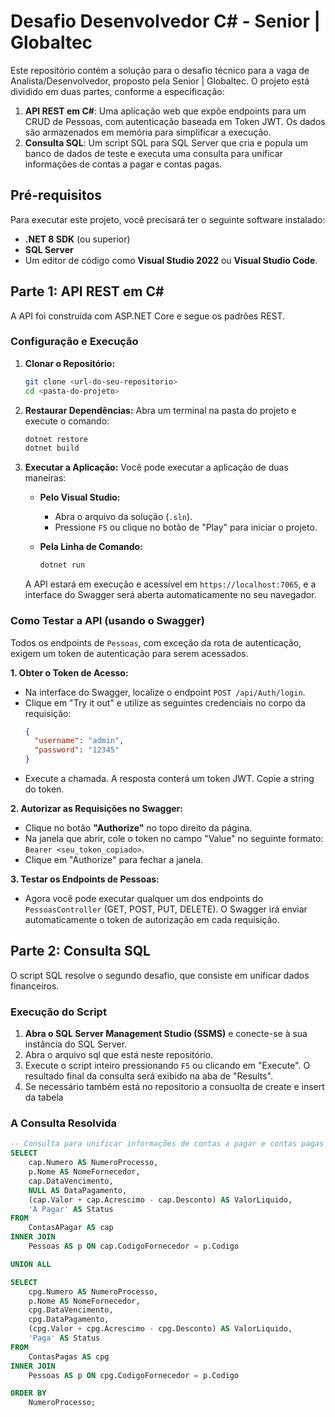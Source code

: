 # Desafio Desenvolvedor C\# - Senior | Globaltec

Este repositório contém a solução para o desafio técnico para a vaga de Analista/Desenvolvedor, proposto pela Senior | Globaltec. O projeto está dividido em duas partes, conforme a especificação:

1.  **API REST em C#**: Uma aplicação web que expõe endpoints para um CRUD de Pessoas, com autenticação baseada em Token JWT. Os dados são armazenados em memória para simplificar a execução.
2.  **Consulta SQL**: Um script SQL para SQL Server que cria e popula um banco de dados de teste e executa uma consulta para unificar informações de contas a pagar e contas pagas.

## Pré-requisitos

Para executar este projeto, você precisará ter o seguinte software instalado:

  * **.NET 8 SDK** (ou superior)
  * **SQL Server** 
  * Um editor de código como **Visual Studio 2022** ou **Visual Studio Code**.

## Parte 1: API REST em C\#

A API foi construída com ASP.NET Core e segue os padrões REST.

### Configuração e Execução

1.  **Clonar o Repositório:**

    ```bash
    git clone <url-do-seu-repositorio>
    cd <pasta-do-projeto>
    ```

2.  **Restaurar Dependências:**
    Abra um terminal na pasta do projeto e execute o comando:

    ```bash
    dotnet restore
    dotnet build
    ```

3.  **Executar a Aplicação:**
    Você pode executar a aplicação de duas maneiras:

      * **Pelo Visual Studio:**

          * Abra o arquivo da solução (`.sln`).
          * Pressione `F5` ou clique no botão de "Play" para iniciar o projeto.

      * **Pela Linha de Comando:**

        ```bash
        dotnet run
        ```

    A API estará em execução e acessível em `https://localhost:7065`, e a interface do Swagger será aberta automaticamente no seu navegador.

### Como Testar a API (usando o Swagger)

Todos os endpoints de `Pessoas`, com exceção da rota de autenticação, exigem um token de autenticação para serem acessados.

**1. Obter o Token de Acesso:**

  * Na interface do Swagger, localize o endpoint `POST /api/Auth/login`.
  * Clique em "Try it out" e utilize as seguintes credenciais no corpo da requisição:
    ```json
    {
      "username": "admin",
      "password": "12345"
    }
    ```
  * Execute a chamada. A resposta conterá um token JWT. Copie a string do token.

**2. Autorizar as Requisições no Swagger:**

  * Clique no botão **"Authorize"** no topo direito da página.
  * Na janela que abrir, cole o token no campo "Value" no seguinte formato: `Bearer <seu_token_copiado>`.
  * Clique em "Authorize" para fechar a janela.

**3. Testar os Endpoints de Pessoas:**

  * Agora você pode executar qualquer um dos endpoints do `PessoasController` (GET, POST, PUT, DELETE). O Swagger irá enviar automaticamente o token de autorização em cada requisição.

## Parte 2: Consulta SQL

O script SQL resolve o segundo desafio, que consiste em unificar dados financeiros.

### Execução do Script

1.  **Abra o SQL Server Management Studio (SSMS)** e conecte-se à sua instância do SQL Server.
2.  Abra o arquivo sql que está neste repositório.
3.  Execute o script inteiro pressionando `F5` ou clicando em "Execute". O resultado final da consulta será exibido na aba de "Results".
4.  Se necessário também está no repositorio a consuolta de create e insert da tabela

### A Consulta Resolvida

```sql
-- Consulta para unificar informações de contas a pagar e contas pagas
SELECT
    cap.Numero AS NumeroProcesso,
    p.Nome AS NomeFornecedor,
    cap.DataVencimento,
    NULL AS DataPagamento,
    (cap.Valor + cap.Acrescimo - cap.Desconto) AS ValorLiquido,
    'A Pagar' AS Status
FROM
    ContasAPagar AS cap
INNER JOIN
    Pessoas AS p ON cap.CodigoFornecedor = p.Codigo

UNION ALL

SELECT
    cpg.Numero AS NumeroProcesso,
    p.Nome AS NomeFornecedor,
    cpg.DataVencimento,
    cpg.DataPagamento,
    (cpg.Valor + cpg.Acrescimo - cpg.Desconto) AS ValorLiquido,
    'Paga' AS Status
FROM
    ContasPagas AS cpg
INNER JOIN
    Pessoas AS p ON cpg.CodigoFornecedor = p.Codigo

ORDER BY
    NumeroProcesso;
```
